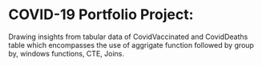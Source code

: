 # COVID-19 Portfolio Project:

Drawing insights from tabular data of CovidVaccinated and CovidDeaths table which encompasses the use of aggrigate function followed by group by,
windows functions, CTE, Joins.
